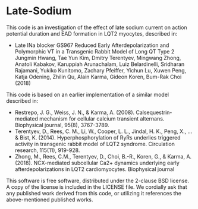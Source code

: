 # Late-Sodium 

This code is an investigation of the effect of late sodium current on action potential duration and EAD formation in LQT2 myocytes, described in:

* Late INa blocker GS967 Reduced Early Afterdepolarization and Polymorphic VT in a Transgenic Rabbit Model of Long QT Type 2 Jungmin Hwang, Tae Yun Kim, Dmitry Terentyev, Mingwang Zhong, Anatoli Kabakov, Karuppiah Arunachalam, Luiz Belardinelli, Sridharan Rajamani, Yukiko Kunitomo, Zachary Pfeiffer, Yichun Lu, Xuwen Peng, Katja Odening, Zhilin Qu, Alain Karma, Gideon Koren, Bum-Rak Choi (2018)

This code is based on an earlier implementation of a similar model described in:

* Restrepo, J. G., Weiss, J. N., & Karma, A. (2008). Calsequestrin-mediated mechanism for cellular calcium transient alternans. Biophysical journal, 95(8), 3767-3789.
* Terentyev, D., Rees, C. M., Li, W., Cooper, L. L., Jindal, H. K., Peng, X., ... & Bist, K. (2014). Hyperphosphorylation of RyRs underlies triggered activity in transgenic rabbit model of LQT2 syndrome. Circulation research, 115(11), 919-928.
* Zhong, M., Rees, C.M., Terentyev, D., Choi, B.-R., Koren, G., & Karma, A. (2018). NCX-mediated subcellular Ca2+ dynamics underlying early afterdepolarizations in LQT2 cardiomyocytes. Biophysical journal

This software is free software, distributed under the 2-clause BSD license. A copy of the license is included in the LICENSE file.
We cordially ask that any published work derived from this code, or utilizing it references the above-mentioned published works.
